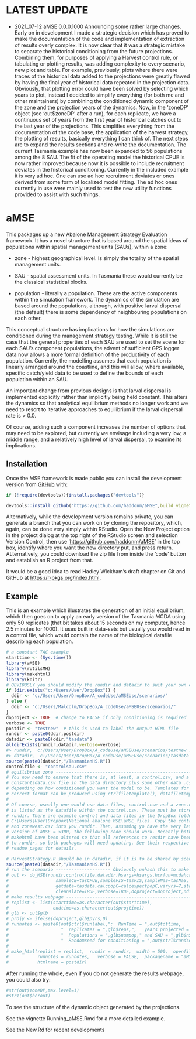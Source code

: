 
<!-- README.md is generated from README.Rmd. Please edit that file -->

# LATEST UPDATE

-   2021\_07-12 aMSE 0.0.0.1000 Announcing some rather large changes.
    Early on in development I made a strategic decision which has proved
    to make the documentation of the code and implementation of
    extraction of results overly complex. It is now clear that it was a
    strategic mistake to separate the historical conditioning from the
    future projections. Combining them, for purposes of applying a
    Harvest control rule, or tabulating or plotting results, was adding
    complexity to every scenario, new plot and table. For example,
    previously, plots where there were traces of the historical data
    added to the projections were greatly flawed by having the final
    year of historical data repeated in the projection data. Obviously,
    that plotting error could have been solved by selecting which years
    to plot, instead I decided to simplify everything (for both me and
    other maintainers) by combining the conditioned dynamic component of
    the zone and the projection years of the dynamics. Now, in the
    ‘zoneDP’ object (see ‘out$zoneDP’ after a run), for each replicate,
    we have a continuous set of years from the first year of historical
    catches out to the last year of the projections. This simplifies
    everything from the documentation of the code base, the application
    of the harvest strategy, the plotting of results, basically
    everything I can think of. The next steps are to expand the results
    sections and re-write the documentation. The current Tasmania
    example has now been expanded to 56 populations among the 8 SAU. The
    fit of the operating model the historical CPUE is now rather
    improved because now it is possible to include recruitment deviates
    in the historical conditioning. Currently in the included example it
    is very ad hoc. One can use ad hoc recruitment deviates or ones
    derived from some form of localized model fitting. The ad hoc ones
    currently in use were mainly used to test the new utility functions
    provided to assist with such things.

# aMSE

<!-- badges: start -->
<!-- badges: end -->

This packages up a new Abalone Management Strategy Evaluation framework.
It has a novel structure that is based around the spatial ideas of
populations within spatial management units (SAUs), within a zone:

-   zone - highest geographical level. Is simply the totality of the
    spatial management units.

-   SAU - spatial assessment units. In Tasmania these would currently be
    the classical statistical blocks.

-   population - literally a population. These are the active components
    within the simulation framework. The dynamics of the simulation are
    based around the populations, although, with positive larval
    dispersal (the default) there is some dependency of neighbouring
    populations on each other.

This conceptual structure has implications for how the simulations are
conditioned during the management strategy testing. While it is still
the case that the general properties of each SAU are used to set the
scene for each SAU’s component populations, the advent of sufficient GPS
logger data now allows a more formal definition of the productivity of
each population. Currently, the modelling assumes that each population
is linearly arranged around the coastline, and this will allow, where
available, specific catch/yield data to be used to define the bounds of
each population within an SAU.

An important change from previous designs is that larval dispersal is
implemented explicitly rather than implicitly being held constant. This
alters the dynamics so that analytical equilibrium methods no longer
work and we need to resort to iterative approaches to equilibrium if the
larval dispersal rate is &gt; 0.0.

Of course, adding such a component increases the number of options that
may need to be explored, but currently we envisage including a very low,
a middle range, and a relatively high level of larval dispersal, to
examine its implications.

## Installation

Once the MSE framework is made public you can install the development
version from [GitHub](https://github.com/haddonm/aMSE) with:

``` r
if (!require(devtools)){install.packages("devtools")} 

devtools::install_github("https://github.com/haddonm/aMSE",build_vignettes = TRUE)
```

Alternatively, while the development version remains private, you can
generate a branch that you can work on by cloning the repository, which,
again, can be done very simply within RStudio. Open the New Project
option in the project dialog at the top right of the RStudio screen and
selection Version Control, then use ‘<https://github.com/haddonm/aMSE>’
in the top box, identify where you want the new directory put, and press
return. ALternatively, you could download the zip file from inside the
‘code’ button and establish an R project from that.

It would be a good idea to read Hadley Wickham’s draft chapter on Git
and GitHub at <https://r-pkgs.org/index.html>.

## Example

This is an example which illustrates the generation of an initial
equilibrium, which then goes on to apply an early version of the
Tasmania MCDA using only 50 replicates (that bit takes about 15 seconds
on my computer, hence 2.5 minutes for 1000). It uses built in data-sets
but usually you would read in a control file, which would contain the
name of the biological datafile describing each population.

``` r
# a constant TAC example
starttime <- (Sys.time())
library(aMSE)
library(rutilsMH)
library(makehtml)
library(knitr)
# OBVIOUSLY you should modify the rundir and datadir to suit your own computer
if (dir.exists("c:/Users/User/DropBox")) {
  ddir <- "c:/Users/User/DropBox/A_codeUse/aMSEUse/scenarios/"
} else {
  ddir <- "c:/Users/Malcolm/DropBox/A_codeUse/aMSEUse/scenarios/"
}
doproject <- TRUE  # change to FALSE if only conditioning is required
verbose <- TRUE
postdir <- "testnew"  # this is used to label the output HTML file 
rundir <- paste0(ddir,postdir)
datadir <- paste0(ddir,"tasdata")
alldirExists(rundir,datadir,verbose=verbose)
#> rundir,  c:/Users/User/DropBox/A_codeUse/aMSEUse/scenarios/testnew :  exists  
#> datadir,  c:/Users/User/DropBox/A_codeUse/aMSEUse/scenarios/tasdata :  exists
source(paste0(datadir,"/TasmanianHS.R"))
controlfile <- "controlsau.csv"
# equilibrium zone -------------------------------------------------------------
# You now need to ensure that there is, at least, a control.csv, and a 
# constantsdata.csv file in the data directory plus some other data .csv files
# depending on how conditioned you want the model to be. Templates for the
# correct format can be produced using ctrlfiletemplate(), datafiletemplate().
# 
# Of course, usually one would use data files, control.csv and a zone.csv, which
# is listed as the datafile within the control.csv. These must be stored in 
# rundir. There are example control and data files in the DropBox folder:
# C:\Users\User\Dropbox\National abalone MSE\aMSE_files. Copy the control2.csv
# and zonewest.csv into you rundir. Then, assuming yo have the very latest
# version of aMSE = 5300, the following code should work. Recently both aMSE and
# makehtml have been altered so that all references to resdir have been changed
# to rundir, so both packages will need updating. See their respective GitHub
# readme pages for details.

# HarvestStrategy.R should be in datadir, if it is to be shared by scenarios
source(paste0(datadir,"/TasmanianHS.R"))
# run the scenario --------------------- Obviously unhash this to make it work
# out <- do_MSE(rundir,controlfile,datadir,hsargs=hsargs,hcrfun=mcdahcr,
#                  sampleCE=tasCPUE,sampleFIS=tasFIS,sampleNaS=tasNaS,
#                  getdata=tasdata,calcpopC=calcexpectpopC,varyrs=7,startyr=50,
#                  cleanslate=TRUE,verbose=TRUE,doproject=doproject,ndiagprojs=4)
# make results webpage ---------------------------------------------------------
# replist <- list(starttime=as.character(out$starttime),
#                 endtime=as.character(out$projtime))
# glb <- out$glb
# projy <- ifelse(doproject,glb$pyrs,0)
# runnotes <- paste0(out$ctrl$runlabel,":  RunTime = ",out$tottime,
#                    "  replicates = ",glb$reps,",   years projected = ",projy,
#                    "  Populations = ",glb$numpop," and SAU = ",glb$nSAU,
#                    "  Randomseed for conditioning = ",out$ctrl$randseed)
# 
# make_html(replist = replist,  rundir = rundir,  width = 500,  openfile = TRUE,
#           runnotes = runnotes,   verbose = FALSE,  packagename = "aMSE",
#           htmlname = postdir)
```

After running the whole, even if you do not generate the results
webpage, you could also try:

``` r
#str(out$zoneDP,max.level=1)
#str1(out$hcrout)
```

To see the structure of the dynamic object generated by the projections.

See the vignette Running\_aMSE.Rmd for a more detailed example.

See the New.Rd for recent developments
